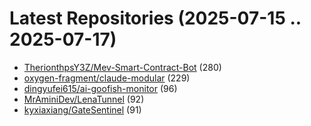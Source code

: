 # Latest Repositories (2025-07-15 .. 2025-07-17)

- [TherionthpsY3Z/Mev-Smart-Contract-Bot](https://github.com/TherionthpsY3Z/Mev-Smart-Contract-Bot) (280)
- [oxygen-fragment/claude-modular](https://github.com/oxygen-fragment/claude-modular) (229)
- [dingyufei615/ai-goofish-monitor](https://github.com/dingyufei615/ai-goofish-monitor) (96)
- [MrAminiDev/LenaTunnel](https://github.com/MrAminiDev/LenaTunnel) (92)
- [kyxiaxiang/GateSentinel](https://github.com/kyxiaxiang/GateSentinel) (91)
